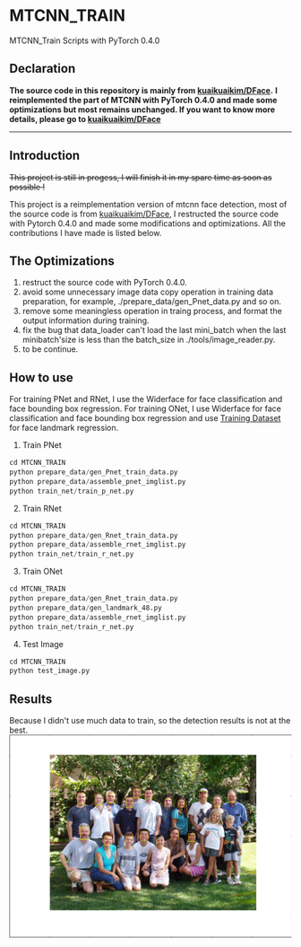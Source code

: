 # MTCNN_TRAIN
MTCNN_Train Scripts with PyTorch 0.4.0  

## Declaration
**The source code in this repository is mainly from [kuaikuaikim/DFace](https://github.com/kuaikuaikim/DFace).** 
**I reimplemented the part of MTCNN with PyTorch 0.4.0 and made some optimizations but most remains unchanged. If you want to know more details, please go to [kuaikuaikim/DFace](https://github.com/kuaikuaikim/DFace)** 

---
## Introduction 

~~This project is still in progess, I will finish it in my spare time as soon as possible !~~  

This project is a reimplementation version of mtcnn face detection, most of the source code is from [kuaikuaikim/DFace](https://github.com/kuaikuaikim/DFace), I restructed the source code with Pytorch 0.4.0 and made some modifications and optimizations. All the contributions I have made is listed below.

## The Optimizations 
1. restruct the source code with PyTorch 0.4.0.
2. avoid some unnecessary image data copy operation in training data preparation, for example, ./prepare_data/gen_Pnet_data.py and so on.
3. remove some meaningless operation in traing process, and format the output information during training.
4. fix the bug that data_loader can't load the last mini_batch when the last minibatch'size is less than the batch_size in ./tools/image_reader.py. 
5. to be continue.  

## How to use  
For training PNet and RNet, I use the Widerface for face classification and face bounding box regression. For training ONet, I use Widerface for face classification and face bounding box regression and use [Training Dataset](http://mmlab.ie.cuhk.edu.hk/archive/CNN_FacePoint.htm) for face landmark regression.

1. Train PNet  
``` python  
cd MTCNN_TRAIN
python prepare_data/gen_Pnet_train_data.py
python prepare_data/assemble_pnet_imglist.py 
python train_net/train_p_net.py
```   
2. Train RNet 
``` python
cd MTCNN_TRAIN
python prepare_data/gen_Rnet_train_data.py
python prepare_data/assemble_rnet_imglist.py 
python train_net/train_r_net.py
```  
3. Train ONet   
``` python
cd MTCNN_TRAIN
python prepare_data/gen_Rnet_train_data.py
python prepare_data/gen_landmark_48.py
python prepare_data/assemble_rnet_imglist.py 
python train_net/train_r_net.py
```   
4. Test Image
``` python
cd MTCNN_TRAIN
python test_image.py
```

## Results  
Because I didn't use much data to train, so the detection results is not at the best.  
![avatar](result.png)



